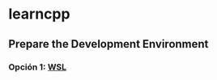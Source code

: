 # learncpp

## Prepare the Development Environment

### Opción 1: [WSL](https://code.visualstudio.com/docs/cpp/config-wsl)


